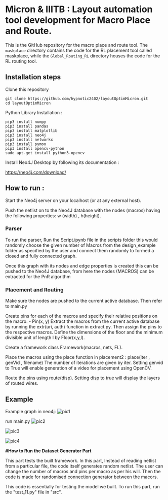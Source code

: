 # Micron & IIITB : Layout automation tool development for Macro Place and Route.
This is the GitHub repository for the macro place and route tool. The `maskplace` directory contains the code for the RL placement tool called maskplace, while the `Global_Routing_RL` directory houses the code for the RL routing tool.

## Installation steps

Clone this repository

```
git clone https://github.com/hypnotic2402/layoutOptimMicron.git
cd layoutOptimMicron
```

Python Library Installation :

```
pip3 install numpy
pip3 install pandas
pip3 install matplotlib
pip3 install neo4j
pip3 install networkx
pip3 install pymoo
pip3 install opencv-python
sudo apt-get install python3-opencv

```

Install Neo4J Desktop by following its documentation :

https://neo4j.com/download/

## How to run :

Start the Neo4j server on your localhost (or at any external host).

Push the netlist on to the Neo4J database with the nodes (macros) having the following properties: w (width) , h(height).

### Parser

To run the parser,
Run the Script.ipynb file in the scripts folder this would randomly choose the given number of 
Macros from the design_example folder as specified by the user and connect them randomly to formed a
closed and fully connected graph.

Once this graph with its nodes and edge properties is created this can be pushed to the Neo4J
database, from here the nodes (MACROS) can be extracted for the PnR algorithm 

### Placement and Routing
 
Make sure the nodes are pushed to the current active database. Then refer to main.py

Create pins for each of the macros and specify their relative positions on the macro. - Pin(x,  y)
Extract the macros from the current active database by running the extr(uri, auth) function in extract.py. Then assign the pins to the respective macros. Define the dimensions of the floor and the minimum divisible unit of length l by Floor(x,y,l). 

Create a framework class Framework(macros, nets, FL).

Place the macros using the place function in placement2 : place(iter , genVid , filename)
    The number of iterations are given by iter. Setting genvid to True will enable generation of a video for placement using OpenCV. 

Route the pins using route(disp). Setting disp to true will display the layers of routed wires.

## Example

Example graph in neo4j:
![pic1](https://github.com/hypnotic2402/layoutOptimMicron/assets/75616591/fd98a9e5-5b64-4c8b-be71-6a44ff12a1c3)

run main.py
![pic2](https://github.com/hypnotic2402/layoutOptimMicron/assets/75616591/96007a7f-4c22-4768-9816-5b0154c1edf1)

![pic3](https://github.com/hypnotic2402/layoutOptimMicron/assets/75616591/d92e5fda-4e5f-4702-8ddb-d575cff690ba)



![pic4](https://github.com/hypnotic2402/layoutOptimMicron/assets/75616591/b39bd85b-9714-40ab-a506-c0d26e4d2fe9)


**#How to Run the Dataset Generator Part**

This part tests the built framework. In this part, Instead of reading netlist from a particular file, the code itself generates random netlist. The user can change the number of macros and pins per macro as per his will. Then the code is made for randomised connection generator between the macors. 

This code is essentially for testing the model we built. To run this part, run the "test_11.py" file in "src".



